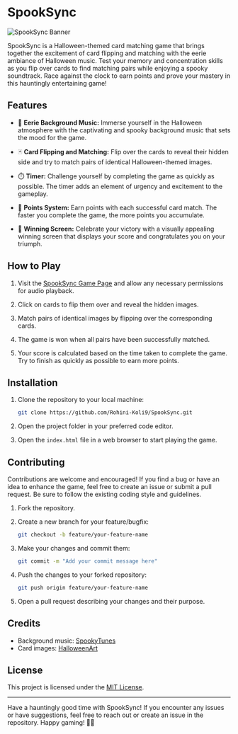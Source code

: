 # SpookSync

![SpookSync Banner](banner.png)

SpookSync is a Halloween-themed card matching game that brings together the excitement of card flipping and matching with the eerie ambiance of Halloween music. Test your memory and concentration skills as you flip over cards to find matching pairs while enjoying a spooky soundtrack. Race against the clock to earn points and prove your mastery in this hauntingly entertaining game!

## Features

- 🎵 **Eerie Background Music:** Immerse yourself in the Halloween atmosphere with the captivating and spooky background music that sets the mood for the game.

- 🃏 **Card Flipping and Matching:** Flip over the cards to reveal their hidden side and try to match pairs of identical Halloween-themed images.

- ⏱️ **Timer:** Challenge yourself by completing the game as quickly as possible. The timer adds an element of urgency and excitement to the gameplay.

- 🌟 **Points System:** Earn points with each successful card match. The faster you complete the game, the more points you accumulate.

- 🎉 **Winning Screen:** Celebrate your victory with a visually appealing winning screen that displays your score and congratulates you on your triumph.

## How to Play

1. Visit the [SpookSync Game Page](https://spoosyncworld.netlify.app/) and allow any necessary permissions for audio playback.

2. Click on cards to flip them over and reveal the hidden images.

3. Match pairs of identical images by flipping over the corresponding cards.

4. The game is won when all pairs have been successfully matched.

5. Your score is calculated based on the time taken to complete the game. Try to finish as quickly as possible to earn more points.

## Installation

1. Clone the repository to your local machine:

   ```bash
   git clone https://github.com/Rohini-Koli9/SpookSync.git
   ```

2. Open the project folder in your preferred code editor.

3. Open the `index.html` file in a web browser to start playing the game.

## Contributing

Contributions are welcome and encouraged! If you find a bug or have an idea to enhance the game, feel free to create an issue or submit a pull request. Be sure to follow the existing coding style and guidelines.

1. Fork the repository.

2. Create a new branch for your feature/bugfix:

   ```bash
   git checkout -b feature/your-feature-name
   ```

3. Make your changes and commit them:

   ```bash
   git commit -m "Add your commit message here"
   ```

4. Push the changes to your forked repository:

   ```bash
   git push origin feature/your-feature-name
   ```

5. Open a pull request describing your changes and their purpose.

## Credits

- Background music: [SpookyTunes](https://example.com/spooky-tunes)
- Card images: [HalloweenArt](https://example.com/halloween-art)

## License

This project is licensed under the [MIT License](LICENSE).

---

Have a hauntingly good time with SpookSync! If you encounter any issues or have suggestions, feel free to reach out or create an issue in the repository. Happy gaming! 👻🎃
